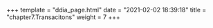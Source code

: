 +++
template = "ddia_page.html"
date = "2021-02-02 18:39:18"
title = "chapter7.Transacitons"
weight = 7
+++